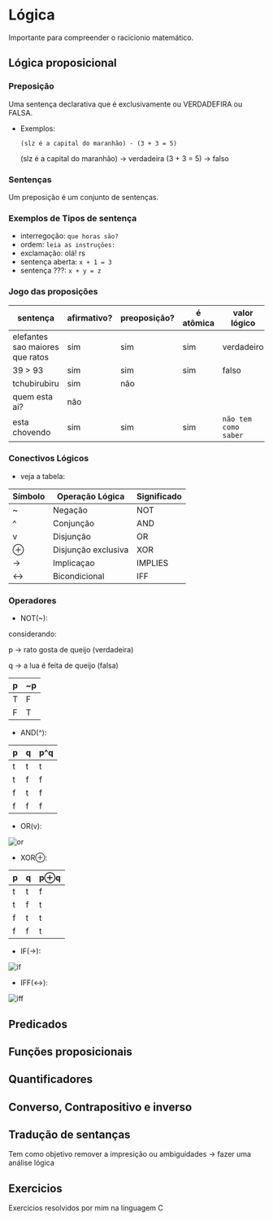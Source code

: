 # Lógica

Importante para compreender o racicionio matemático.

## Lógica proposicional

### Preposição

Uma sentença declarativa que é exclusivamente ou VERDADEFIRA ou FALSA.

- Exemplos:

  `(slz é a capital do maranhão) - (3 + 3 = 5)`

  (slz é a capital do maranhão) -> verdadeira
  (3 + 3 = 5) -> falso

### Sentenças

Um preposição é um conjunto de sentenças.

### Exemplos de Tipos de sentença

- interregoção: `que horas são?`
- ordem: `leia as instruções:`
- exclamação: olá! rs
- sentença aberta: `x + 1 = 3`
- sentença ???: `x + y = z`

### Jogo das proposições

| sentença                        | afirmativo? | preoposição? | é atômica | valor lógico         |
| ------------------------------- | ----------- | ------------ | --------- | -------------------- |
| elefantes sao maiores que ratos | sim         | sim          | sim       | verdadeiro           |
| 39 > 93                         | sim         | sim          | sim       | falso                |
| tchubirubiru                    | sim         | não          |           |                      |
| quem esta ai?                   | não         |              |           |                      |
| esta chovendo                   | sim         | sim          | sim       | `não tem como saber` |

### Conectivos Lógicos

- veja a tabela:

| Símbolo | Operação Lógica     | Significado |
| ------- | ------------------- | ----------- |
| ~       | Negação             | NOT         |
| ^       | Conjunção           | AND         |
| v       | Disjunção           | OR          |
| ⊕       | Disjunção exclusiva | XOR         |
| →       | Implicaçao          | IMPLIES     |
| ↔       | Bicondicional       | IFF         |

### Operadores

- NOT(~):

considerando:

p -> rato gosta de queijo (verdadeira)

q -> a lua é feita de queijo (falsa)

| p   | ~p  |
| --- | --- |
| T   | F   |
| F   | T   |

- AND(^):

| p   | q   | p^q |
| --- | --- | --- |
| t   | t   | t   |
| t   | f   | f   |
| f   | t   | f   |
| f   | f   | f   |

- OR(v):

![or](https://static.significados.com.br/foto/tabela-verdade-disjuncao.png)

- XOR⊕:

| p   | q   | p⊕q |
| --- | --- | --- |
| t   | t   | f   |
| t   | f   | t   |
| f   | t   | t   |
| f   | f   | t   |

- IF(→):

![if](https://static.significados.com.br/foto/tabela-verdade-condicional-ed.png)

- IFF(↔):

![iff](https://static.significados.com.br/foto/tabela-verdade-bicondicional.png)

## Predicados

## Funções proposicionais

## Quantificadores

## Converso, Contrapositivo e inverso

## Tradução de sentanças

Tem como objetivo remover a impresição ou ambiguidades -> fazer uma análise lógica

## Exercicios

Exercicios resolvidos por mim na linguagem C
